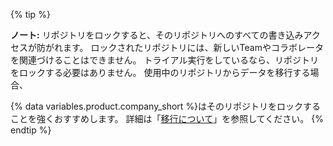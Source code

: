 {% tip %}

**ノート:** リポジトリをロックすると、そのリポジトリへのすべての書き込みアクセスが防がれます。 ロックされたリポジトリには、新しいTeamやコラボレータを関連づけることはできません。
トライアル実行をしているなら、リポジトリをロックする必要はありません。 使用中のリポジトリからデータを移行する場合、

{% data variables.product.company_short %}はそのリポジトリをロックすることを強くおすすめします。 詳細は「[移行について](/enterprise/admin/migrations/about-migrations#types-of-migrations)」を参照してください。
{% endtip %}
